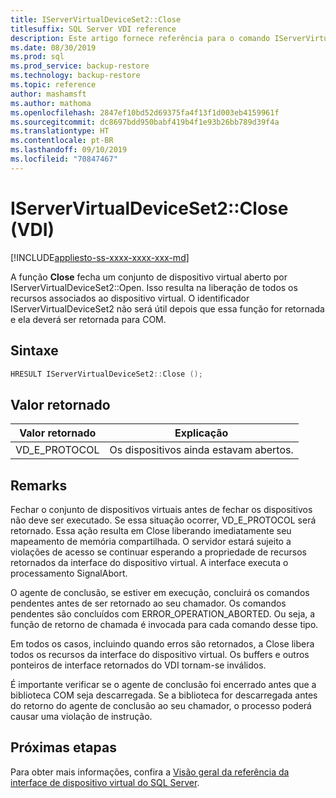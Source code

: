 ```yaml
---
title: IServerVirtualDeviceSet2::Close
titlesuffix: SQL Server VDI reference
description: Este artigo fornece referência para o comando IServerVirtualDeviceSet2::Close.
ms.date: 08/30/2019
ms.prod: sql
ms.prod_service: backup-restore
ms.technology: backup-restore
ms.topic: reference
author: mashamsft
ms.author: mathoma
ms.openlocfilehash: 2847ef10bd52d69375fa4f13f1d003eb4159961f
ms.sourcegitcommit: dc8697bdd950babf419b4f1e93b26bb789d39f4a
ms.translationtype: HT
ms.contentlocale: pt-BR
ms.lasthandoff: 09/10/2019
ms.locfileid: "70847467"
---
```

# <a name="iservervirtualdeviceset2close-vdi"></a>IServerVirtualDeviceSet2::Close (VDI)

[!INCLUDE[appliesto-ss-xxxx-xxxx-xxx-md](../../../includes/appliesto-ss-xxxx-xxxx-xxx-md.md)]

A função **Close** fecha um conjunto de dispositivo virtual aberto por IServerVirtualDeviceSet2::Open. Isso resulta na liberação de todos os recursos associados ao dispositivo virtual. O identificador IServerVirtualDeviceSet2 não será útil depois que essa função for retornada e ela deverá ser retornada para COM.

## <a name="syntax"></a>Sintaxe

```c
HRESULT IServerVirtualDeviceSet2::Close ();
```

## <a name="return-value"></a>Valor retornado

|Valor retornado | Explicação |
|---|---|
| VD_E_PROTOCOL | Os dispositivos ainda estavam abertos. |

## <a name="remarks"></a>Remarks

Fechar o conjunto de dispositivos virtuais antes de fechar os dispositivos não deve ser executado. Se essa situação ocorrer, VD_E_PROTOCOL será retornado. Essa ação resulta em Close liberando imediatamente seu mapeamento de memória compartilhada. O servidor estará sujeito a violações de acesso se continuar esperando a propriedade de recursos retornados da interface do dispositivo virtual. A interface executa o processamento SignalAbort.

O agente de conclusão, se estiver em execução, concluirá os comandos pendentes antes de ser retornado ao seu chamador. Os comandos pendentes são concluídos com ERROR_OPERATION_ABORTED. Ou seja, a função de retorno de chamada é invocada para cada comando desse tipo.

Em todos os casos, incluindo quando erros são retornados, a Close libera todos os recursos da interface do dispositivo virtual. Os buffers e outros ponteiros de interface retornados do VDI tornam-se inválidos.

É importante verificar se o agente de conclusão foi encerrado antes que a biblioteca COM seja descarregada. Se a biblioteca for descarregada antes do retorno do agente de conclusão ao seu chamador, o processo poderá causar uma violação de instrução.

## <a name="next-steps"></a>Próximas etapas

Para obter mais informações, confira a [Visão geral da referência da interface de dispositivo virtual do SQL Server](reference-virtual-device-interface.md).
